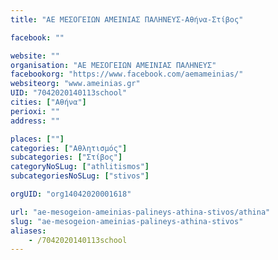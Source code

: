 ```yaml
---
title: "ΑΕ ΜΕΣΟΓΕΙΩΝ ΑΜΕΙΝΙΑΣ ΠΑΛΗΝΕΥΣ-Αθήνα-Στίβος"

facebook: ""

website: ""
organisation: "ΑΕ ΜΕΣΟΓΕΙΩΝ ΑΜΕΙΝΙΑΣ ΠΑΛΗΝΕΥΣ"
facebookorg: "https://www.facebook.com/aemameinias/"
websiteorg: "www.ameinias.gr"
UID: "7042020140113school"
cities: ["Αθήνα"]
perioxi: ""
address: ""

places: [""]
categories: ["Αθλητισμός"]
subcategories: ["Στίβος"]
categoryNoSLug: ["athlitismos"]
subcategoriesNoSLug: ["stivos"]

orgUID: "org14042020001618"

url: "ae-mesogeion-ameinias-palineys-athina-stivos/athina"
slug: "ae-mesogeion-ameinias-palineys-athina-stivos"
aliases:
    - /7042020140113school
---
```





